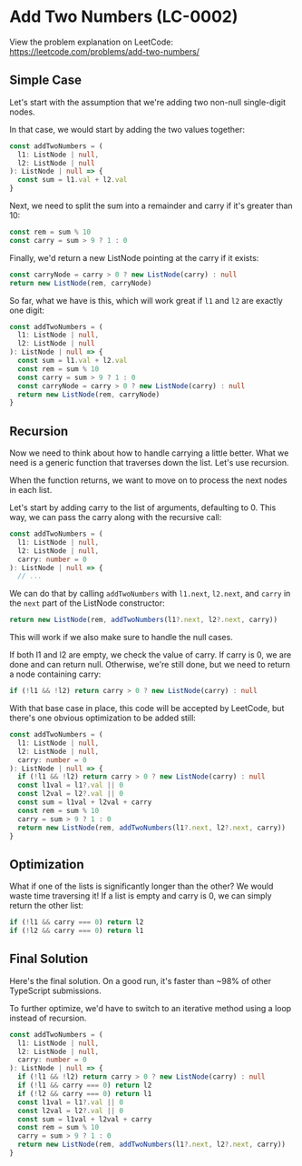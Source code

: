 # Add Two Numbers (LC-0002)

View the problem explanation on LeetCode: <https://leetcode.com/problems/add-two-numbers/>

## Simple Case

Let's start with the assumption that we're adding two non-null single-digit nodes.

In that case, we would start by adding the two values together:

```ts
const addTwoNumbers = (
  l1: ListNode | null,
  l2: ListNode | null
): ListNode | null => {
  const sum = l1.val + l2.val
}
```

Next, we need to split the sum into a remainder and carry if it's greater than 10:

```ts
const rem = sum % 10
const carry = sum > 9 ? 1 : 0
```

Finally, we'd return a new ListNode pointing at the carry if it exists:

```ts
const carryNode = carry > 0 ? new ListNode(carry) : null
return new ListNode(rem, carryNode)
```

So far, what we have is this, which will work great if `l1` and `l2` are exactly one digit:

```ts
const addTwoNumbers = (
  l1: ListNode | null,
  l2: ListNode | null
): ListNode | null => {
  const sum = l1.val + l2.val
  const rem = sum % 10
  const carry = sum > 9 ? 1 : 0
  const carryNode = carry > 0 ? new ListNode(carry) : null
  return new ListNode(rem, carryNode)
}
```

## Recursion

Now we need to think about how to handle carrying a little better. What we need is a generic function that traverses down the list. Let's use recursion.

When the function returns, we want to move on to process the next nodes in each list.

Let's start by adding carry to the list of arguments, defaulting to 0. This way, we can pass the carry along with the recursive call:

```ts
const addTwoNumbers = (
  l1: ListNode | null,
  l2: ListNode | null,
  carry: number = 0
): ListNode | null => {
  // ...
```

We can do that by calling `addTwoNumbers` with `l1.next`, `l2.next`, and `carry` in the `next` part of the ListNode constructor:

```ts
return new ListNode(rem, addTwoNumbers(l1?.next, l2?.next, carry))
```

This will work if we also make sure to handle the null cases.

If both l1 and l2 are empty, we check the value of carry. If carry is 0, we are done and can return null. Otherwise, we're still done, but we need to return a node containing carry:

```ts
if (!l1 && !l2) return carry > 0 ? new ListNode(carry) : null
```

With that base case in place, this code will be accepted by LeetCode, but there's one obvious optimization to be added still:

```ts
const addTwoNumbers = (
  l1: ListNode | null,
  l2: ListNode | null,
  carry: number = 0
): ListNode | null => {
  if (!l1 && !l2) return carry > 0 ? new ListNode(carry) : null
  const l1val = l1?.val || 0
  const l2val = l2?.val || 0
  const sum = l1val + l2val + carry
  const rem = sum % 10
  carry = sum > 9 ? 1 : 0
  return new ListNode(rem, addTwoNumbers(l1?.next, l2?.next, carry))
}
```

## Optimization

What if one of the lists is significantly longer than the other? We would waste time traversing it! If a list is empty and carry is 0, we can simply return the other list:

```ts
if (!l1 && carry === 0) return l2
if (!l2 && carry === 0) return l1
```

## Final Solution

Here's the final solution. On a good run, it's faster than ~98% of other TypeScript submissions.

To further optimize, we'd have to switch to an iterative method using a loop instead of recursion.

```ts
const addTwoNumbers = (
  l1: ListNode | null,
  l2: ListNode | null,
  carry: number = 0
): ListNode | null => {
  if (!l1 && !l2) return carry > 0 ? new ListNode(carry) : null
  if (!l1 && carry === 0) return l2
  if (!l2 && carry === 0) return l1
  const l1val = l1?.val || 0
  const l2val = l2?.val || 0
  const sum = l1val + l2val + carry
  const rem = sum % 10
  carry = sum > 9 ? 1 : 0
  return new ListNode(rem, addTwoNumbers(l1?.next, l2?.next, carry))
}
```
